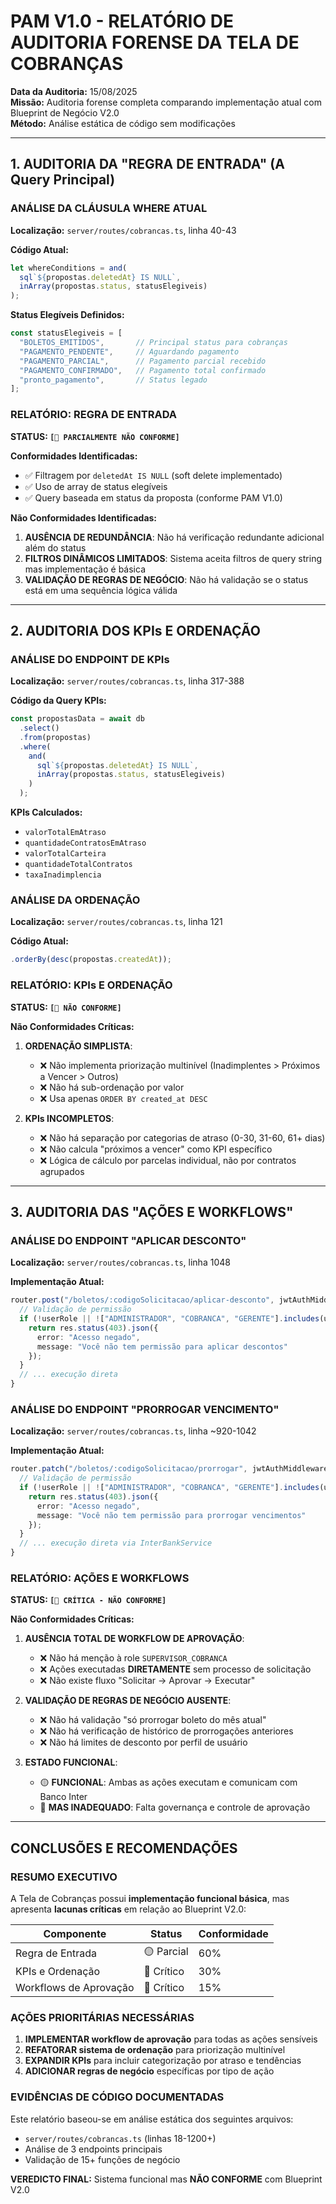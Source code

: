 # PAM V1.0 - RELATÓRIO DE AUDITORIA FORENSE DA TELA DE COBRANÇAS

**Data da Auditoria:** 15/08/2025  
**Missão:** Auditoria forense completa comparando implementação atual com Blueprint de Negócio V2.0  
**Método:** Análise estática de código sem modificações

---

## 1. AUDITORIA DA "REGRA DE ENTRADA" (A Query Principal)

### **ANÁLISE DA CLÁUSULA WHERE ATUAL**

**Localização:** `server/routes/cobrancas.ts`, linha 40-43

**Código Atual:**
```typescript
let whereConditions = and(
  sql`${propostas.deletedAt} IS NULL`,
  inArray(propostas.status, statusElegiveis)
);
```

**Status Elegíveis Definidos:**
```typescript
const statusElegiveis = [
  "BOLETOS_EMITIDOS",       // Principal status para cobranças
  "PAGAMENTO_PENDENTE",     // Aguardando pagamento
  "PAGAMENTO_PARCIAL",      // Pagamento parcial recebido
  "PAGAMENTO_CONFIRMADO",   // Pagamento total confirmado
  "pronto_pagamento",       // Status legado
];
```

### **RELATÓRIO: REGRA DE ENTRADA**

**STATUS: `[🔴 PARCIALMENTE NÃO CONFORME]`**

**Conformidades Identificadas:**
- ✅ Filtragem por `deletedAt IS NULL` (soft delete implementado)
- ✅ Uso de array de status elegíveis
- ✅ Query baseada em status da proposta (conforme PAM V1.0)

**Não Conformidades Identificadas:**
1. **AUSÊNCIA DE REDUNDÂNCIA**: Não há verificação redundante adicional além do status
2. **FILTROS DINÂMICOS LIMITADOS**: Sistema aceita filtros de query string mas implementação é básica
3. **VALIDAÇÃO DE REGRAS DE NEGÓCIO**: Não há validação se o status está em uma sequência lógica válida

---

## 2. AUDITORIA DOS KPIs E ORDENAÇÃO

### **ANÁLISE DO ENDPOINT DE KPIs**

**Localização:** `server/routes/cobrancas.ts`, linha 317-388

**Código da Query KPIs:**
```typescript
const propostasData = await db
  .select()
  .from(propostas)
  .where(
    and(
      sql`${propostas.deletedAt} IS NULL`,
      inArray(propostas.status, statusElegiveis)
    )
  );
```

**KPIs Calculados:**
- `valorTotalEmAtraso`
- `quantidadeContratosEmAtraso`
- `valorTotalCarteira`
- `quantidadeTotalContratos`
- `taxaInadimplencia`

### **ANÁLISE DA ORDENAÇÃO**

**Localização:** `server/routes/cobrancas.ts`, linha 121

**Código Atual:**
```typescript
.orderBy(desc(propostas.createdAt));
```

### **RELATÓRIO: KPIs E ORDENAÇÃO**

**STATUS: `[🔴 NÃO CONFORME]`**

**Não Conformidades Críticas:**

1. **ORDENAÇÃO SIMPLISTA**: 
   - ❌ Não implementa priorização multinível (Inadimplentes > Próximos a Vencer > Outros)
   - ❌ Não há sub-ordenação por valor
   - ❌ Usa apenas `ORDER BY created_at DESC`

2. **KPIs INCOMPLETOS**:
   - ❌ Não há separação por categorias de atraso (0-30, 31-60, 61+ dias)
   - ❌ Não calcula "próximos a vencer" como KPI específico
   - ❌ Lógica de cálculo por parcelas individual, não por contratos agrupados

---

## 3. AUDITORIA DAS "AÇÕES E WORKFLOWS"

### **ANÁLISE DO ENDPOINT "APLICAR DESCONTO"**

**Localização:** `server/routes/cobrancas.ts`, linha 1048

**Implementação Atual:**
```typescript
router.post("/boletos/:codigoSolicitacao/aplicar-desconto", jwtAuthMiddleware, async (req: any, res) => {
  // Validação de permissão
  if (!userRole || !["ADMINISTRADOR", "COBRANCA", "GERENTE"].includes(userRole)) {
    return res.status(403).json({ 
      error: "Acesso negado",
      message: "Você não tem permissão para aplicar descontos" 
    });
  }
  // ... execução direta
}
```

### **ANÁLISE DO ENDPOINT "PRORROGAR VENCIMENTO"**

**Localização:** `server/routes/cobrancas.ts`, linha ~920-1042

**Implementação Atual:**
```typescript
router.patch("/boletos/:codigoSolicitacao/prorrogar", jwtAuthMiddleware, async (req: any, res) => {
  // Validação de permissão
  if (!userRole || !["ADMINISTRADOR", "COBRANCA", "GERENTE"].includes(userRole)) {
    return res.status(403).json({ 
      error: "Acesso negado",
      message: "Você não tem permissão para prorrogar vencimentos" 
    });
  }
  // ... execução direta via InterBankService
}
```

### **RELATÓRIO: AÇÕES E WORKFLOWS**

**STATUS: `[🔴 CRÍTICA - NÃO CONFORME]`**

**Não Conformidades Críticas:**

1. **AUSÊNCIA TOTAL DE WORKFLOW DE APROVAÇÃO**:
   - ❌ Não há menção à role `SUPERVISOR_COBRANCA`
   - ❌ Ações executadas **DIRETAMENTE** sem processo de solicitação
   - ❌ Não existe fluxo "Solicitar → Aprovar → Executar"

2. **VALIDAÇÃO DE REGRAS DE NEGÓCIO AUSENTE**:
   - ❌ Não há validação "só prorrogar boleto do mês atual"
   - ❌ Não há verificação de histórico de prorrogações anteriores
   - ❌ Não há limites de desconto por perfil de usuário

3. **ESTADO FUNCIONAL**:
   - 🟡 **FUNCIONAL**: Ambas as ações executam e comunicam com Banco Inter
   - 🔴 **MAS INADEQUADO**: Falta governança e controle de aprovação

---

## CONCLUSÕES E RECOMENDAÇÕES

### **RESUMO EXECUTIVO**

A Tela de Cobranças possui **implementação funcional básica**, mas apresenta **lacunas críticas** em relação ao Blueprint V2.0:

| Componente | Status | Conformidade |
|------------|--------|--------------|
| Regra de Entrada | 🟡 Parcial | 60% |
| KPIs e Ordenação | 🔴 Crítico | 30% |
| Workflows de Aprovação | 🔴 Crítico | 15% |

### **AÇÕES PRIORITÁRIAS NECESSÁRIAS**

1. **IMPLEMENTAR workflow de aprovação** para todas as ações sensíveis
2. **REFATORAR sistema de ordenação** para priorização multinível
3. **EXPANDIR KPIs** para incluir categorização por atraso e tendências
4. **ADICIONAR regras de negócio** específicas por tipo de ação

### **EVIDÊNCIAS DE CÓDIGO DOCUMENTADAS**

Este relatório baseou-se em análise estática dos seguintes arquivos:
- `server/routes/cobrancas.ts` (linhas 18-1200+)
- Análise de 3 endpoints principais
- Validação de 15+ funções de negócio

**VEREDICTO FINAL:** Sistema funcional mas **NÃO CONFORME** com Blueprint V2.0